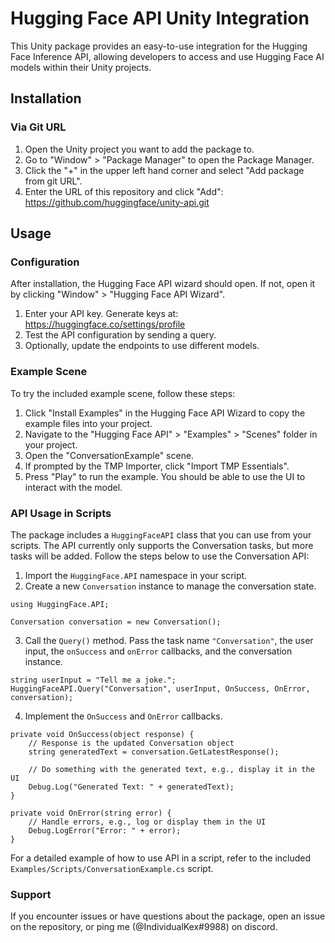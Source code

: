 # Hugging Face API Unity Integration

This Unity package provides an easy-to-use integration for the Hugging Face Inference API, allowing developers to access and use Hugging Face AI models within their Unity projects.

## Installation

### Via Git URL

1. Open the Unity project you want to add the package to.
2. Go to "Window" > "Package Manager" to open the Package Manager.
3. Click the "+" in the upper left hand corner and select "Add package from git URL".
4. Enter the URL of this repository and click "Add": https://github.com/huggingface/unity-api.git

## Usage

### Configuration

After installation, the Hugging Face API wizard should open. If not, open it by clicking "Window" > "Hugging Face API Wizard".

1. Enter your API key. Generate keys at: https://huggingface.co/settings/profile
2. Test the API configuration by sending a query.
3. Optionally, update the endpoints to use different models.

### Example Scene

To try the included example scene, follow these steps:

1. Click "Install Examples" in the Hugging Face API Wizard to copy the example files into your project.
2. Navigate to the "Hugging Face API" > "Examples" > "Scenes" folder in your project.
3. Open the "ConversationExample" scene.
4. If prompted by the TMP Importer, click "Import TMP Essentials".
5. Press "Play" to run the example. You should be able to use the UI to interact with the model.

### API Usage in Scripts

The package includes a `HuggingFaceAPI` class that you can use from your scripts. The API currently only supports the Conversation tasks, but more tasks will be added. Follow the steps below to use the Conversation API:

1. Import the `HuggingFace.API` namespace in your script.
2. Create a new `Conversation` instance to manage the conversation state.
```
using HuggingFace.API;

Conversation conversation = new Conversation();
```
3. Call the `Query()` method. Pass the task name `"Conversation"`, the user input, the `onSuccess` and `onError` callbacks, and the conversation instance.
```
string userInput = "Tell me a joke.";
HuggingFaceAPI.Query("Conversation", userInput, OnSuccess, OnError, conversation);
```
4. Implement the `OnSuccess` and `OnError` callbacks.
```
private void OnSuccess(object response) {
    // Response is the updated Conversation object
    string generatedText = conversation.GetLatestResponse();

    // Do something with the generated text, e.g., display it in the UI
    Debug.Log("Generated Text: " + generatedText);
}

private void OnError(string error) {
    // Handle errors, e.g., log or display them in the UI
    Debug.LogError("Error: " + error);
}
```

For a detailed example of how to use API in a script, refer to the included `Examples/Scripts/ConversationExample.cs` script.

### Support

If you encounter issues or have questions about the package, open an issue on the repository, or ping me (@IndividualKex#9988) on discord.